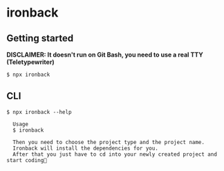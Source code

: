 # ironback

## Getting started

**DISCLAIMER: It doesn't run on Git Bash, you need to use a real TTY (Teletypewriter)**

```bash
$ npx ironback
```

## CLI

```
$ npx ironback --help

  Usage
  $ ironback

  Then you need to choose the project type and the project name.
  Ironback will install the dependencies for you.
  After that you just have to cd into your newly created project and start coding💙
```

